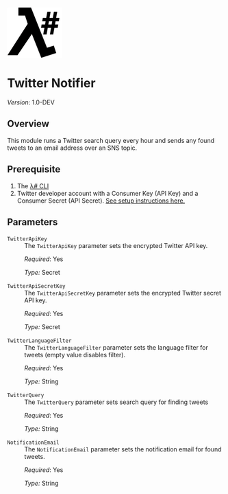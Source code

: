 ![λ#](../../Docs/LambdaSharpLogo.png)

# Twitter Notifier
_Version_: 1.0-DEV

## Overview

This module runs a Twitter search query every hour and sends any found tweets to an email address over an SNS topic.

## Prerequisite

1. The [λ# CLI](https://github.com/LambdaSharp/LambdaSharpTool)
1. Twitter developer account with a Consumer Key (API Key) and a Consumer Secret (API Secret). [See setup instructions here.](https://developer.twitter.com/en/docs/basics/getting-started)

## Parameters

<dl>

<dt><code>TwitterApiKey</code></dt>
<dd>
The <code>TwitterApiKey</code> parameter sets the encrypted Twitter API key.

<i>Required</i>: Yes

<i>Type:</i> Secret
</dd>

<dt><code>TwitterApiSecretKey</code></dt>
<dd>
The <code>TwitterApiSecretKey</code> parameter sets the encrypted Twitter secret API key.

<i>Required</i>: Yes

<i>Type:</i> Secret
</dd>

<dt><code>TwitterLanguageFilter</code></dt>
<dd>
The <code>TwitterLanguageFilter</code> parameter sets the language filter for tweets (empty value disables filter).

<i>Required</i>: Yes

<i>Type:</i> String
</dd>

<dt><code>TwitterQuery</code></dt>
<dd>
The <code>TwitterQuery</code> parameter sets search query for finding tweets

<i>Required</i>: Yes

<i>Type:</i> String
</dd>

<dt><code>NotificationEmail</code></dt>
<dd>
The <code>NotificationEmail</code> parameter sets the notification email for found tweets.

<i>Required</i>: Yes

<i>Type:</i> String
</dd>

</dl>
